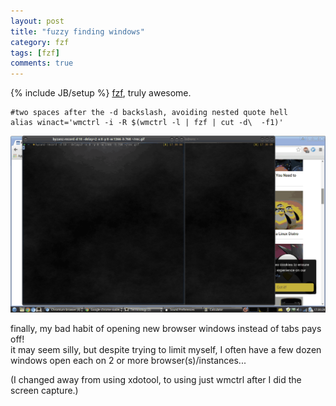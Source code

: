 ```yaml
---
layout: post
title: "fuzzy finding windows"
category: fzf
tags: [fzf]
comments: true
---
```

{% include JB/setup %}
[fzf](https://github.com/junegunn/fzf), truly awesome.  
  
  
	#two spaces after the -d backslash, avoiding nested quote hell
	alias winact='wmctrl -i -R $(wmctrl -l | fzf | cut -d\  -f1)'
  
  
  
<img src="/images/screen_fzf_winact.gif" width="1000" >
  
finally, my bad habit of opening new browser windows instead of tabs pays off!  
it may seem silly, but despite trying to limit myself, I often have a few dozen windows open each on 2 or more browser(s)/instances...
  
(I changed away from using xdotool, to using just wmctrl after I did the screen capture.)
  
